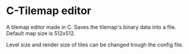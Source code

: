 # C-Tilemap editor

A tilemap editor made in C. Saves the tilemap's binary data into a file.
Default map size is 512x512.

Level size and render size of tiles can be changed trough the config file.
